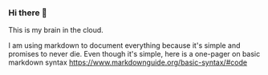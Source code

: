 ### Hi there 👋

This is my brain in the cloud.  

I am using markdown to document everything because it's simple and promises to never die. Even though it's simple, here is a one-pager on basic  markdown syntax https://www.markdownguide.org/basic-syntax/#code
<!--
**georgemirandajr/georgemirandajr** is a ✨ _special_ ✨ repository because its `README.md` (this file) appears on your GitHub profile.

Here are some ideas to get you started:

- 🔭 I’m currently working on ...
- 🌱 I’m currently learning ...
- 👯 I’m looking to collaborate on ...
- 🤔 I’m looking for help with ...
- 💬 Ask me about ...
- 📫 How to reach me: ...
- 😄 Pronouns: ...
- ⚡ Fun fact: ...
-->
